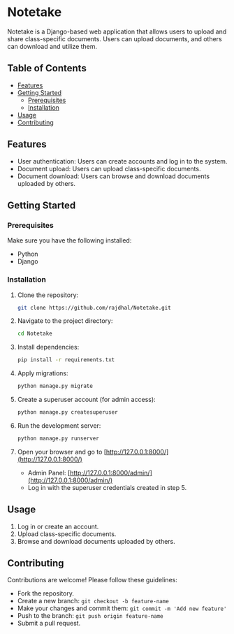 # Notetake

Notetake is a Django-based web application that allows users to upload and share class-specific documents. Users can upload documents, and others can download and utilize them.

## Table of Contents

- [Features](#features)
- [Getting Started](#getting-started)
  - [Prerequisites](#prerequisites)
  - [Installation](#installation)
- [Usage](#usage)
- [Contributing](#contributing)

## Features

- User authentication: Users can create accounts and log in to the system.
- Document upload: Users can upload class-specific documents.
- Document download: Users can browse and download documents uploaded by others.

## Getting Started

### Prerequisites

Make sure you have the following installed:

- Python
- Django

### Installation

1. Clone the repository:

   ```bash
   git clone https://github.com/rajdhal/Notetake.git
   ```

2. Navigate to the project directory:

   ```bash
   cd Notetake
   ```

3. Install dependencies:

   ```bash
   pip install -r requirements.txt
   ```

4. Apply migrations:

   ```bash
   python manage.py migrate
   ```

5. Create a superuser account (for admin access):

   ```bash
   python manage.py createsuperuser
   ```

6. Run the development server:

   ```bash
   python manage.py runserver
   ```

7. Open your browser and go to [http://127.0.0.1:8000/](http://127.0.0.1:8000/)

   - Admin Panel: [http://127.0.0.1:8000/admin/](http://127.0.0.1:8000/admin/)
   - Log in with the superuser credentials created in step 5.

## Usage

1. Log in or create an account.
2. Upload class-specific documents.
3. Browse and download documents uploaded by others.


## Contributing

Contributions are welcome! Please follow these guidelines:

- Fork the repository.
- Create a new branch: `git checkout -b feature-name`
- Make your changes and commit them: `git commit -m 'Add new feature'`
- Push to the branch: `git push origin feature-name`
- Submit a pull request.
